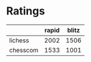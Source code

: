 # Ratings

|          | rapid | blitz |
|----------|-------|-------|
| lichess  | 2002 | 1506 |
| chesscom | 1533 | 1001 |
